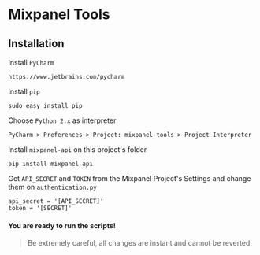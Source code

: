 # Mixpanel Tools
## Installation
Install `PyCharm`
```
https://www.jetbrains.com/pycharm
```
Install `pip`
```
sudo easy_install pip
```
Choose `Python 2.x` as interpreter
```
PyCharm > Preferences > Project: mixpanel-tools > Project Interpreter
```
Install `mixpanel-api` on this project's folder
```
pip install mixpanel-api
```
Get `API_SECRET` and `TOKEN` from the Mixpanel Project's Settings and change them on `authentication.py`
```
api_secret = '[API_SECRET]'
token = '[SECRET]'
```
#### You are ready to run the scripts!
> Be extremely careful, all changes are instant and cannot be reverted.
